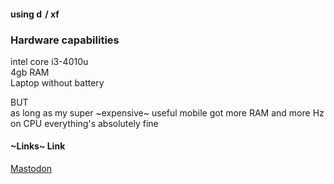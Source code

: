 #### using <img src="https://www.debian.org/Pics/debian-logo-1024x576.png" alt="debian" title="Debian" height=14px />/ <img src="https://cdn.xfce.org/projects/xfdesktop.png" alt="xfce" title="Xfce" height=14px />

### Hardware capabilities

intel core i3-4010u \
4gb RAM \
Laptop without battery 

BUT \
as long as my super ~expensive~ useful mobile got more RAM and more Hz on CPU everything's absolutely fine


#### ~Links~ Link

[Mastodon](https://tech.lgbt/@wiltRainbow)
